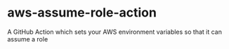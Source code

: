 # aws-assume-role-action
A GitHub Action which sets your AWS environment variables so that it can assume a role
